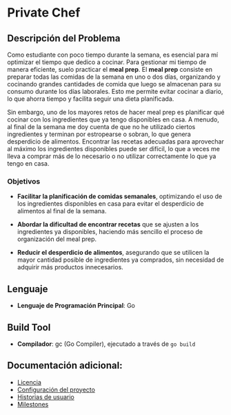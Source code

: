 # Private Chef

## Descripción del Problema

Como estudiante con poco tiempo durante la semana, es esencial para mí optimizar el tiempo que dedico a cocinar. Para gestionar mi tiempo de manera eficiente, suelo practicar el **meal prep**. El **meal prep** consiste en preparar todas las comidas de la semana en uno o dos días, organizando y cocinando grandes cantidades de comida que luego se almacenan para su consumo durante los días laborales. Esto me permite evitar cocinar a diario, lo que ahorra tiempo y facilita seguir una dieta planificada.

Sin embargo, uno de los mayores retos de hacer meal prep es planificar qué cocinar con los ingredientes que ya tengo disponibles en casa. A menudo, al final de la semana me doy cuenta de que no he utilizado ciertos ingredientes y terminan por estropearse o sobran, lo que genera desperdicio de alimentos. Encontrar las recetas adecuadas para aprovechar al máximo los ingredientes disponibles puede ser difícil, lo que a veces me lleva a comprar más de lo necesario o no utilizar correctamente lo que ya tengo en casa.

### Objetivos

- **Facilitar la planificación de comidas semanales**, optimizando el uso de los ingredientes disponibles en casa para evitar el desperdicio de alimentos al final de la semana.

- **Abordar la dificultad de encontrar recetas** que se ajusten a los ingredientes ya disponibles, haciendo más sencillo el proceso de organización del meal prep.

- **Reducir el desperdicio de alimentos**, asegurando que se utilicen la mayor cantidad posible de ingredientes ya comprados, sin necesidad de adquirir más productos innecesarios.

## Lenguaje

- **Lenguaje de Programación Principal**: Go

## Build Tool

- **Compilador**: gc (Go Compiler), ejecutado a través de `go build`

## Documentación adicional:

- [Licencia](./LICENSE)
- [Configuración del proyecto](./documentation/configuracion_repositorio.png)
- [Historias de usuario](./documentation/user_stories.md)
- [Milestones](./documentation/milestones.md)

